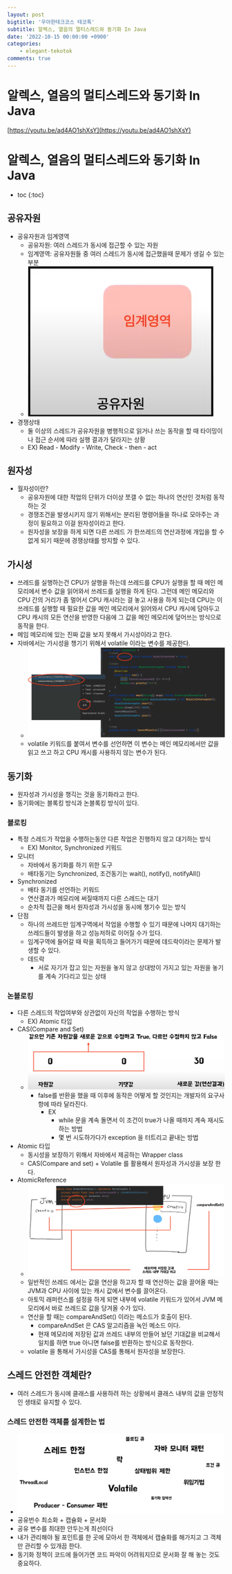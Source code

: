 ```yaml
---
layout: post
bigtitle: '우아한테크코스 테코톡'
subtitle: 알렉스, 열음의 멀티스레드와 동기화 In Java
date: '2022-10-15 00:00:00 +0900'
categories:
    - elegant-tekotok
comments: true
---
```


# 알렉스, 열음의 멀티스레드와 동기화 In Java
[https://youtu.be/ad4AO1shXsY](https://youtu.be/ad4AO1shXsY)

# 알렉스, 열음의 멀티스레드와 동기화 In Java
* toc
{:toc}

## 공유자원
+ 공유자원과 임계영역
  + 공유자원: 여러 스레드가 동시에 접근할 수 있는 자원
  + 임계영역: 공유자원들 중 여러 스레드가 동시에 접근했을때 문제가 생길 수 있는 부분 
  + ![img.png](/assets/img/elegant-tekotok/sharedResources.png)
+ 경쟁상태
  + 둘 이상의 스레드가 공유자원을 병행적으로 읽거나 쓰는 동작을 할 때 타이밍이나 접근 순서에 따라 실행 결과가 달라지는 상황
  + EX) Read - Modify - Write, Check - then - act
 
## 원자성
+ 월자성이란? 
  + 공유자원에 대한 작업의 단위가 더이상 쪼갤 수 없는 하나의 연산인 것처럼 동작하는 것 
  + 경쟁조건을 발생시키지 않기 위해서는 분리된 명령어들을 하나로 모아주는 과정이 필요하고 이걸 원자성이라고 한다. 
  + 원자성을 보장을 하게 되면 다른 쓰레드 가 한쓰레드의 연산과정에 개입을 할 수 없게 되기 때문에 경쟁상태를 방지할 수 있다. 

## 가시성
+ 쓰레드를 실행하는건 CPU가 살행을 하는데 쓰레드를 CPU가 실행을 할 때 메인 메모리에서 변수 값을 읽어와서 쓰레드를 실행을 하게 된다. 그런데 메인 메모리와 CPU 간의 거리가 좀 멀어서 
CPU 캐시라는 걸 놓고 사용을 하게 되는데 CPU는 이 쓰레드를 실행할 때 필요한 값을 메인 메모리에서 읽어와서 CPU 캐시에 담아두고 CPU 캐시의 모든 연산을 반영한 다음에 그 값을 메인 메모리에 덮어쓰는 
방식으로 동작을 한다. 
+ 메임 메모리에 있는 진짜 값을 보지 못해서 가시성이라고 한다.
+ 자바에서는 가시성을 챙기기 위해서 volatile 이라는 변수를 제공한다.
  + ![img.png](/assets/img/elegant-tekotok/volatile.png)
  + volatile 키워드를 붙여서 변수를 선언하면 이 변수는 메인 메모리에서만 값을 읽고 쓰고 하고 CPU 캐시를 사용하지 않는 변수가 된다. 

## 동기화 
+ 원자성과 가시성을 챙긱는 것을 동기화라고 한다.
+ 동기화에는 블록킹 방식과 논블록킹 방식이 있다.

### 블로킹
+ 특정 스레드가 작업을 수행하는동안 다른 작업은 진행하지 않고 대기하는 방식
    + EX) Monitor, Synchronized 키워드 
+ 모니터
  + 자바에서 동기화를 하기 위한 도구
  + 배타동기는 Synchronized, 조건동기는 wait(), notify(), notifyAll()
+ Synchronized
  + 배타 동기를 선언하는 키워드 
  + 연산결과가 메모리에 써질때까지 다른 스레드는 대기 
  + 순차적 접근을 해서 원자성과 가시성을 동시에 챙기수 있는 방식 
+ 단점
  + 하나의 쓰레드만 임계구역에서 작업을 수행할 수 있기 때문에 나머지 대기하는 쓰레드들이 발생을 하고 성능저하로 이어질 수가 있다.
  + 임계구역에 들어갈 때 락을 획득하고 들어가기 때문에 데드락이라는 문제가 발생할 수 있다.
  + 데드락
    + 서로 자기가 잡고 있는 자원을 놓지 않고 상대방이 가지고 있는 자원을 놓기를 계속 기다리고 있는 상태 

### 논블로킹
+ 다른 스레드의 작업여부와 상관없이 자신의 작업을 수행하는 방식
  + EX) Atomic 타입 
+ CAS(Compare and Set)
  + ![img.png](/assets/img/elegant-tekotok/CAS.png)
    + false를 반환을 했을 때 이후에 동작은 어떻게 할 것인지는 개발자의 요구사항에 따라 달라진다. 
      + EX
        + while 문을 계속 돌면서 이 조건이 true가 나올 때까지 계속 재시도 하는 방법 
        + 몇 번 시도하가다가 exception 을 터트리고 끝내는 방법
+ Atomic 타입 
  + 동시성을 보장하기 위해서 자바에서 제공하는 Wrapper class
  + CAS(Compare and set) + Volatile 를 활용해서 원자성과 가시성을 보장 한다. 
+ AtomicReference
  + ![img.png](/assets/img/elegant-tekotok/AtomicReference.png)
  + 일반적인 쓰레드 에서는 값을 연산을 하고자 할 때 연산하는 값을 끌어올 때는 JVM과 CPU 사이에 있는 캐시 값에서 변수를 끌어온다. 
  + 아토믹 래퍼런스를 설정을 하게 되면 내부에 volatile 키워드가 있어서 JVM 메모리에서 바로 쓰레드로 값을 당겨올 수가 있다. 
  + 연산을 할 때는 compareAndSet() 이라는 메소드가 호출이 된다. 
    + compareAndSet 은 CAS 알고리즘을 녹인 메소드 이다.
    + 현재 메모리에 저장된 값과 쓰레드 내부의 만들어 놨던 기대값을 비교해서 일치를 하면 true 아니면 false를 반환하는 방식으로 동작한다.
  + volatile 을 통해서 가시성을 CAS를 통해서 원자성을 보장한다.

## 스레드 안전한 객체란?
+ 여러 스레드가 동시에 클래스를 사용하려 하는 상황에서 클래스 내부의 값을 안정적인 생태로 유지할 수 있다.

### 스레드 안전한 객체를 설계한는 법
+ ![img.png](/assets/img/elegant-tekotok/threadSafe.png)
+ 공유번수 최소화 + 캡슐화 + 문서화 
+ 공유 변수를 최대한 안두는게 최선이다
+ 내가 관리해야 될 포인트를 한 곳에 모아서 한 객체에서 캡슐화를 해가지고 그 객체만 관리할 수 있개끔 한다. 
+ 동기화 정책이 코드에 들어가면 코드 파악이 어려워지므로 문서화 잘 해 놓는 것도 중요하다.
